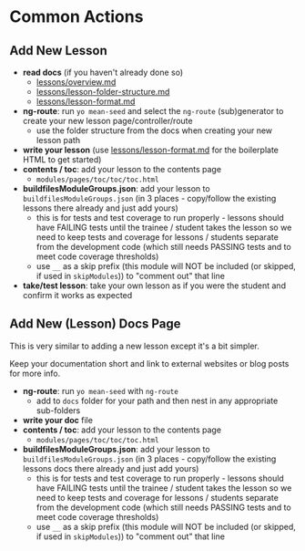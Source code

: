 # Common Actions


## Add New Lesson

- **read docs** (if you haven't already done so)
	- [lessons/overview.md](overview.md)
	- [lessons/lesson-folder-structure.md](lesson-folder-structure.md)
	- [lessons/lesson-format.md](lesson-format.md)
- **ng-route**: run `yo mean-seed` and select the `ng-route` (sub)generator to create your new lesson page/controller/route
	- use the folder structure from the docs when creating your new lesson path
- **write your lesson** (use [lessons/lesson-format.md](lesson-format.md) for the boilerplate HTML to get started)
- **contents / toc**: add your lesson to the contents page
	- `modules/pages/toc/toc/toc.html`
- **buildfilesModuleGroups.json**: add your lesson to `buildfilesModuleGroups.json` (in 3 places - copy/follow the existing lessons there already and just add yours)
	- this is for tests and test coverage to run properly - lessons should have FAILING tests until the trainee / student takes the lesson so we need to keep tests and coverage for lessons / students separate from the development code (which still needs PASSING tests and to meet code coverage thresholds)
	- use `__` as a skip prefix (this module will NOT be included (or skipped, if used in `skipModules`)) to "comment out" that line
- **take/test lesson**: take your own lesson as if you were the student and confirm it works as expected



## Add New (Lesson) Docs Page
This is very similar to adding a new lesson except it's a bit simpler.

Keep your documentation short and link to external websites or blog posts for more info.

- **ng-route**: run `yo mean-seed` with `ng-route`
	- add to `docs` folder for your path and then nest in any appropriate sub-folders
- **write your doc** file
- **contents / toc**: add your lesson to the contents page
	- `modules/pages/toc/toc/toc.html`
- **buildfilesModuleGroups.json**: add your lesson to `buildfilesModuleGroups.json` (in 3 places - copy/follow the existing lessons docs there already and just add yours)
	- this is for tests and test coverage to run properly - lessons should have FAILING tests until the trainee / student takes the lesson so we need to keep tests and coverage for lessons / students separate from the development code (which still needs PASSING tests and to meet code coverage thresholds)
	- use `__` as a skip prefix (this module will NOT be included (or skipped, if used in `skipModules`)) to "comment out" that line
